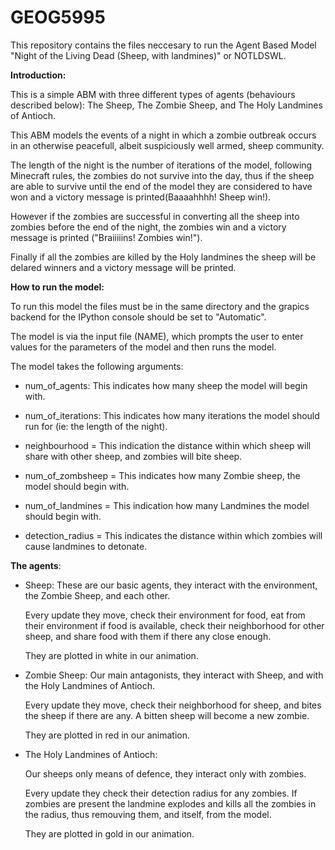 # GEOG5995

This repository contains the files neccesary to run the Agent Based Model "Night of the Living Dead (Sheep, with landmines)" or NOTLDSWL.

**Introduction:**

This is a simple ABM with three different types of agents (behaviours described below): The Sheep, The Zombie Sheep, and The Holy Landmines of Antioch.

This ABM models the events of a night in which a zombie outbreak occurs in an otherwise peacefull, albeit suspiciously well armed, sheep community.

The length of the night is the number of iterations of the model, following Minecraft rules, the zombies do not survive into the day, thus if the sheep are able to survive until the end of the model they are considered to have won and a victory message is printed(Baaaahhhh! Sheep win!).

However if the zombies are successful in converting all the sheep into zombies before the end of the night, the zombies win and a victory message is printed ("Braiiiiins! Zombies win!").

Finally if all the zombies are killed by the Holy landmines the sheep will be delared winners and a victory message will be printed.

**How to run the model:**

To run this model the files must be in the same directory and the grapics backend for the IPython console should be set to "Automatic".

The model is via the input file (NAME), which prompts the user to enter values for the parameters of the model and then runs the model.


The model takes the following arguments:

* num_of_agents: This indicates how many sheep the model will begin with.

* num_of_iterations: This indicates how many iterations the model should run for (ie: the length of the night).

* neighbourhood = This indication the distance within which sheep will share with other sheep, and zombies will bite sheep.

* num_of_zombsheep = This indicates how many Zombie sheep, the model should begin with.

* num_of_landmines = This indication how many Landmines the model should begin with.

* detection_radius = This indicates the distance within which zombies will cause landmines to detonate.

**The agents**:

* Sheep: 
    These are our basic agents, they interact with the environment, the Zombie Sheep, and each other.
  
    Every update they move, check their environment for food, eat from their environment if food is available, check their neighborhood for other sheep, and share food with them if there any close enough.
  
    They are plotted in white in our animation.
  
* Zombie Sheep:
    Our main antagonists, they interact with Sheep, and with the Holy Landmines of Antioch.
  
    Every update they move, check their neighborhood for sheep, and bites the sheep if there are any. A bitten sheep will become a new zombie.
  
    They are plotted in red in our animation.
  
* The Holy Landmines of Antioch:
  
    Our sheeps only means of defence, they interact only with zombies.
  
    Every update they check their detection radius for any zombies. If zombies are present the landmine explodes and kills all the zombies in the radius, thus remouving them, and itself, from the model.
  
    They are plotted in gold in our animation.
